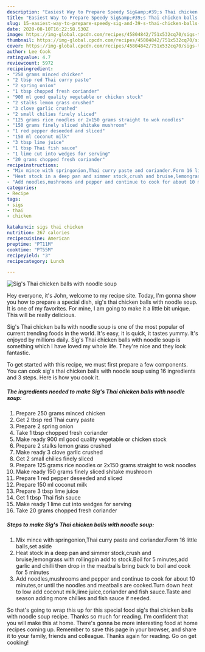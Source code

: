 ```yaml
---
description: "Easiest Way to Prepare Speedy Sig&amp;#39;s Thai chicken balls with noodle soup"
title: "Easiest Way to Prepare Speedy Sig&amp;#39;s Thai chicken balls with noodle soup"
slug: 15-easiest-way-to-prepare-speedy-sig-and-39-s-thai-chicken-balls-with-noodle-soup
date: 2020-08-10T16:22:58.530Z
image: https://img-global.cpcdn.com/recipes/45804842/751x532cq70/sigs-thai-chicken-balls-with-noodle-soup-recipe-main-photo.jpg
thumbnail: https://img-global.cpcdn.com/recipes/45804842/751x532cq70/sigs-thai-chicken-balls-with-noodle-soup-recipe-main-photo.jpg
cover: https://img-global.cpcdn.com/recipes/45804842/751x532cq70/sigs-thai-chicken-balls-with-noodle-soup-recipe-main-photo.jpg
author: Lee Cook
ratingvalue: 4.7
reviewcount: 5972
recipeingredient:
- "250 grams minced chicken"
- "2 tbsp red Thai curry paste"
- "2 spring onion"
- "1 tbsp chopped fresh coriander"
- "900 ml good quality vegetable or chicken stock"
- "2 stalks lemon grass crushed"
- "3 clove garlic crushed"
- "2 small chilies finely sliced"
- "125 grams rice noodles or 2x150 grams straight to wok noodles"
- "150 grams finely sliced shitake mushroom"
- "1 red pepper deseeded and sliced"
- "150 ml coconut milk"
- "3 tbsp lime juice"
- "1 tbsp Thai fish sauce"
- "1 lime cut into wedges for serving"
- "20 grams chopped fresh coriander"
recipeinstructions:
- "Mix mince with springonion,Thai curry paste and coriander.Form 16 little balls,set aside"
- "Heat stock in a deep pan and simmer stock,crush and bruise,lemongrass with rollingpin add to stock.Boil for 5 minutes,add garlic and chilli then drop in the meatballs bring back to boil and cook for 5 minutes"
- "Add noodles,mushrooms and pepper and continue to cook for about 10 minutes,or until the noodles and meatballs are cooked.Turn down heat to low add coconut milk,lime juice,coriander and fish sauce.Taste and season adding more chillies and fish sauce if needed."
categories:
- Recipe
tags:
- sigs
- thai
- chicken

katakunci: sigs thai chicken 
nutrition: 267 calories
recipecuisine: American
preptime: "PT11M"
cooktime: "PT55M"
recipeyield: "3"
recipecategory: Lunch

---
```



![Sig&#39;s Thai chicken balls with noodle soup](https://img-global.cpcdn.com/recipes/45804842/751x532cq70/sigs-thai-chicken-balls-with-noodle-soup-recipe-main-photo.jpg)

Hey everyone, it's John, welcome to my recipe site. Today, I'm gonna show you how to prepare a special dish, sig&#39;s thai chicken balls with noodle soup. It is one of my favorites. For mine, I am going to make it a little bit unique. This will be really delicious.



Sig&#39;s Thai chicken balls with noodle soup is one of the most popular of current trending foods in the world. It's easy, it is quick, it tastes yummy. It's enjoyed by millions daily. Sig&#39;s Thai chicken balls with noodle soup is something which I have loved my whole life. They're nice and they look fantastic.


To get started with this recipe, we must first prepare a few components. You can cook sig&#39;s thai chicken balls with noodle soup using 16 ingredients and 3 steps. Here is how you cook it.

<!--inarticleads1-->

##### The ingredients needed to make Sig&#39;s Thai chicken balls with noodle soup:

1. Prepare 250 grams minced chicken
1. Get 2 tbsp red Thai curry paste
1. Prepare 2 spring onion
1. Take 1 tbsp chopped fresh coriander
1. Make ready 900 ml good quality vegetable or chicken stock
1. Prepare 2 stalks lemon grass crushed
1. Make ready 3 clove garlic crushed
1. Get 2 small chilies finely sliced
1. Prepare 125 grams rice noodles or 2x150 grams straight to wok noodles
1. Make ready 150 grams finely sliced shitake mushroom
1. Prepare 1 red pepper deseeded and sliced
1. Prepare 150 ml coconut milk
1. Prepare 3 tbsp lime juice
1. Get 1 tbsp Thai fish sauce
1. Make ready 1 lime cut into wedges for serving
1. Take 20 grams chopped fresh coriander




<!--inarticleads2-->

##### Steps to make Sig&#39;s Thai chicken balls with noodle soup:

1. Mix mince with springonion,Thai curry paste and coriander.Form 16 little balls,set aside
1. Heat stock in a deep pan and simmer stock,crush and bruise,lemongrass with rollingpin add to stock.Boil for 5 minutes,add garlic and chilli then drop in the meatballs bring back to boil and cook for 5 minutes
1. Add noodles,mushrooms and pepper and continue to cook for about 10 minutes,or until the noodles and meatballs are cooked.Turn down heat to low add coconut milk,lime juice,coriander and fish sauce.Taste and season adding more chillies and fish sauce if needed.




So that's going to wrap this up for this special food sig&#39;s thai chicken balls with noodle soup recipe. Thanks so much for reading. I'm confident that you will make this at home. There's gonna be more interesting food at home recipes coming up. Remember to save this page in your browser, and share it to your family, friends and colleague. Thanks again for reading. Go on get cooking!
